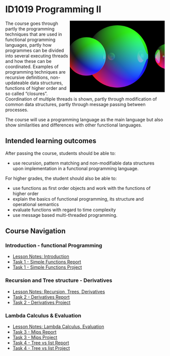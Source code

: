# ID1019 Programming II
<img src="Images/Ray%20Tracing%20Course%20Image.png" width="300px" align="right">

The course goes through partly the programming techniques that are used in functional programming languages, partly how programmes can be divided into several executing threads and how these can be coordinated. Examples of programming techniques are recursive definitions, non-updateable data structures, functions of higher order and so called “closures”. Coordination of multiple threads is shown, partly through modification of common data structures, partly through message passing between processes.

The course will use a programming language as the main language but also show similarities and differences with other functional languages.

## Intended learning outcomes
After passing the course, students should be able to:

- use recursion, pattern matching and non-modifiable data structures upon implementation in a functional programming language.

For higher grades, the student should also be able to:

- use functions as first order objects and work with the functions of higher order
- explain the basics of functional programming, its structure and operational semantics
- evaluate functions with regard to time complexity
- use message based multi-threaded programming.

## Course Navigation
### Introduction - functional Programming
- [Lesson Notes: Introduction](https://github.com/CasperKristiansson/Programming-II-ID1019/blob/master/Lesson%20Notes/Introduction.md)
- [Task 1 - Simple Functions Report](https://github.com/CasperKristiansson/Programming-II-ID1019/blob/master/Task%201%20-%20Simple%20Functions/README.md)
- [Task 1 - Simple Functions Project](https://github.com/CasperKristiansson/Programming-II-ID1019/tree/master/Task%201%20-%20Simple%20Functions/task_1)

### Recursion and Tree structure - Derivatives
- [Lesson Notes: Recursion, Trees, Derivatives](https://github.com/CasperKristiansson/Programming-II-ID1019/blob/master/Lesson%20Notes/Recursion%20and%20Treestructure.md)
- [Task 2 - Derivatives Report](https://github.com/CasperKristiansson/Programming-II-ID1019/blob/master/Task%202%20-%20Derivatives/README.md)
- [Task 2 - Derivatives Project](https://github.com/CasperKristiansson/Programming-II-ID1019/tree/master/Task%202%20-%20Derivatives/task2)

### Lambda Calculus & Evaluation
- [Lesson Notes: Lambda Calculus, Evaluation](https://github.com/CasperKristiansson/Programming-II-ID1019/blob/master/Lesson%20Notes/Lambda%20Calculation.md)
- [Task 3 - Mips Report](https://github.com/CasperKristiansson/Programming-II-ID1019/blob/master/Task%203%20-%20MIPS%20Emulator/README.md)
- [Task 3 - Mips Project](https://github.com/CasperKristiansson/Programming-II-ID1019/tree/masterTask%203%20-%20MIPS%20Emulator/task4)
- [Task 4 - Tree vs list Report](https://github.com/CasperKristiansson/Programming-II-ID1019/blob/master/Task%204%20-%20%20Tree%20vs%20list/README.md)
- [Task 4 - Tree vs list Project](https://github.com/CasperKristiansson/Programming-II-ID1019/tree/master/Task%204%20-%20%20Tree%20vs%20list/task4)
